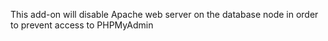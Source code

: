 This add-on will disable Apache web server on the database node in order to prevent access to PHPMyAdmin